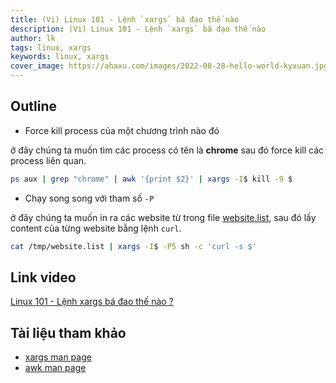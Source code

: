 ```yaml
---
title: (Vi) Linux 101 - Lệnh `xargs` bá đạo thế nào
description: (Vi) Linux 101 - Lệnh `xargs` bá đạo thế nào
author: lk
tags: linux, xargs
keywords: linux, xargs
cover_image: https://ahaxu.com/images/2022-08-28-hello-world-kyxuan.jpg
---
```


## Outline

- Force kill process của một chương trình nào đó

ở đây chúng ta muốn tìm các process có tên là **chrome** sau đó force kill các process liên quan.

```bash
ps aux | grep "chrome" | awk '{print $2}' | xargs -I$ kill -9 $
```

- Chạy song song với tham số `-P`

ở đây chúng ta muốn in ra các website từ trong file [website.list](../sample-files/website.list), sau đó lấy content của từng website bằng lệnh `curl`.

```bash
cat /tmp/website.list | xargs -I$ -P5 sh -c 'curl -s $'
```

## Link video

[Linux 101 -  Lệnh xargs bá đao thế nào ?](https://youtu.be/xzcGDAKtyZs)

## Tài liệu tham khảo

- [xargs man page](https://man7.org/linux/man-pages/man1/xargs.1.html)
- [awk man page](https://man7.org/linux/man-pages/man1/awk.1p.html)

